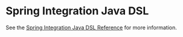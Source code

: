 Spring Integration Java DSL
===============================

See the
[Spring Integration Java DSL Reference](https://github.com/spring-projects/spring-integration-java-dsl/wiki/Spring-Integration-Java-DSL-Reference)
for more information.
